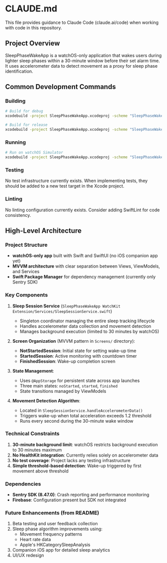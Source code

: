 # CLAUDE.md

This file provides guidance to Claude Code (claude.ai/code) when working with code in this repository.

## Project Overview

SleepPhaseWakeApp is a watchOS-only application that wakes users during lighter sleep phases within a 30-minute window before their set alarm time. It uses accelerometer data to detect movement as a proxy for sleep phase identification.

## Common Development Commands

### Building
```bash
# Build for debug
xcodebuild -project SleepPhaseWakeApp.xcodeproj -scheme "SleepPhaseWakeApp WatchKit App" -configuration Debug build

# Build for release
xcodebuild -project SleepPhaseWakeApp.xcodeproj -scheme "SleepPhaseWakeApp WatchKit App" -configuration Release build
```

### Running
```bash
# Run on watchOS Simulator
xcodebuild -project SleepPhaseWakeApp.xcodeproj -scheme "SleepPhaseWakeApp WatchKit App" -destination 'platform=watchOS Simulator,name=Apple Watch Series 8 - 45mm' build run
```

### Testing
No test infrastructure currently exists. When implementing tests, they should be added to a new test target in the Xcode project.

### Linting
No linting configuration currently exists. Consider adding SwiftLint for code consistency.

## High-Level Architecture

### Project Structure
- **watchOS-only app** built with Swift and SwiftUI (no iOS companion app yet)
- **MVVM architecture** with clear separation between Views, ViewModels, and Services
- **Swift Package Manager** for dependency management (currently only Sentry SDK)

### Key Components

1. **Sleep Session Service** (`SleepPhaseWakeApp WatchKit Extension/Services/SleepSessionService.swift`)
   - Singleton coordinator managing the entire sleep tracking lifecycle
   - Handles accelerometer data collection and movement detection
   - Manages background execution (limited to 30 minutes by watchOS)

2. **Screen Organization** (MVVM pattern in `Screens/` directory):
   - **NotStartedSession**: Initial state for setting wake-up time
   - **StartedSession**: Active monitoring with countdown timer
   - **FinishedSession**: Wake-up completion screen

3. **State Management**:
   - Uses `@AppStorage` for persistent state across app launches
   - Three main states: `noStarted`, `started`, `finished`
   - State transitions managed by ViewModels

4. **Movement Detection Algorithm**:
   - Located in `SleepSessionService.handleAccelerometerData()`
   - Triggers wake-up when total acceleration exceeds 1.2 threshold
   - Runs every second during the 30-minute wake window

### Technical Constraints

1. **30-minute background limit**: watchOS restricts background execution to 30 minutes maximum
2. **No HealthKit integration**: Currently relies solely on accelerometer data
3. **No test coverage**: Project lacks any testing infrastructure
4. **Simple threshold-based detection**: Wake-up triggered by first movement above threshold

### Dependencies

- **Sentry SDK (8.47.0)**: Crash reporting and performance monitoring
- **Firebase**: Configuration present but SDK not integrated

### Future Enhancements (from README)

1. Beta testing and user feedback collection
2. Sleep phase algorithm improvements using:
   - Movement frequency patterns
   - Heart rate data
   - Apple's HKCategorySleepAnalysis
3. Companion iOS app for detailed sleep analytics
4. UI/UX redesign